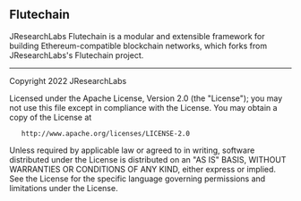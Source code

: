 

## Flutechain

JResearchLabs Flutechain is a modular and extensible framework for building Ethereum-compatible blockchain networks, which forks from JResearchLabs's Flutechain project.

---

Copyright 2022 JResearchLabs

Licensed under the Apache License, Version 2.0 (the "License");
you may not use this file except in compliance with the License.
You may obtain a copy of the License at

       http://www.apache.org/licenses/LICENSE-2.0

Unless required by applicable law or agreed to in writing, software
distributed under the License is distributed on an "AS IS" BASIS,
WITHOUT WARRANTIES OR CONDITIONS OF ANY KIND, either express or implied.
See the License for the specific language governing permissions and
limitations under the License.
